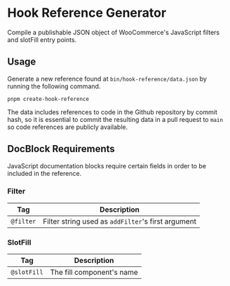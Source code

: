 # Hook Reference Generator

Compile a publishable JSON object of WooCommerce's JavaScript filters and slotFill entry points.

## Usage

Generate a new reference found at `bin/hook-reference/data.json` by running the following command.

```
pnpm create-hook-reference
```

The data includes references to code in the Github repository by commit hash, so it is essential to commit the resulting data in a pull request to `main` so code references are publicly available.

## DocBlock Requirements

JavaScript documentation blocks require certain fields in order to be included in the reference.

### Filter

| Tag       | Description                                        |
| --------- | -------------------------------------------------- |
| `@filter` | Filter string used as `addFilter`'s first argument |

### SlotFill

| Tag         | Description               |
| ----------- | ------------------------- |
| `@slotFill` | The fill component's name |
